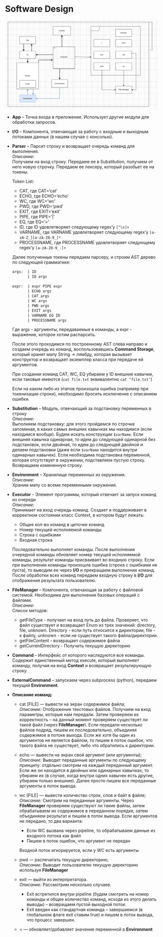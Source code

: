 # Software Design

![alt text](https://github.com/eshelukhina/HSE2022-SD/blob/task1/cliArch.png?raw=true)

* **App** – Точка входа в приложение. Использует другие модули для обработки запросов.

* **I/O** – Компонента, отвечающая за работу с входным и выходным потоками данных (в нашем случае с консолью).

* **Parser** – Парсит строку и возвращает очередь команд для выполнения.<br>
  *Описание:* <br>
  Получаем на вход строку. Передаем ее в Substitution, получаем от него новую строчку. Передаем ее лексеру, который разобьет ее на токены. 

  Token List:
  - CAT, где CAT=’cat’
  - ECHO, где ECHO=’echo’
  - WC, где WC=’wc’
  - PWD, где PWD=’pwd’
  - EXIT, где EXIT=’exit’
  - PIPE, где PIPE=’|’
  - EQ, где EQ=’=’
  - ID, где ID удовлетворяет следующему regex’у `[^\s]+`
  - VARNAME, где VARNAME удовлетворяет следующему regex’у `[a-zA-Z_][a-zA-Z0-9_]*`
  - PROCESSNAME, где PROCESSNAME удовлетворяет следующему regex’у `[a-zA-Z0-9_-]+`

  Далее полученные токены передаем парсеру, и строим AST дерево по следующей грамматике:

  ```
  args:  | ID
         | ID args

  expr:  | expr PIPE expr
         | ECHO args
         | CAT args
         | WC args
         | PWD args
         | EXIT args
         | VARNAME EQ ID
         | PROCESSNAME args
  ```
  Где args - аргументы, передаваемые в команды, а expr - выражение, которое хотим распарсить.

  После этого проходимся по построенному AST слева направо и создаем очередь из команд, воспользовавшись **Command Storage**, который хранит мапу String → лямбду, которая вызывает конструктор и возвращает экземпляр класса при передаче ей аргументов.

  При создании команд CAT, WC, EQ убираем у ID внешние кавычки, если таковые имеются (`cat file.txt` эквивалентно `cat ‘file.txt’`)

  Если на каком либо из этапов произошла ошибка (например при токенизации строки), необходимо бросить исключение с описанием ошибки.


* **Substitution** – Модуль, отвечающий за подстановку переменных в строку <br>
 *Описание:* <br> Выполняем подстановку: для этого пройдемся по строчке запоминая, в каких самых внешних кавычках мы находимся (если находимся вообще). Будем искать конструкции  `$varName`. Если внешняя кавычка одинарная, то идем до следующей одинарной без подстановок, если двойная, то идем до следующей двойной и делаем подстановки (даже если `$varName` находится внутри одинарных кавычек). Если необходима подстановка переменной, которая отсутствует в окружении, подставляем пустую строку. Возвращаем измененную строку.

* **Environment** – Хранилище переменных из окружения. <br>
  *Описание:* <br>
  Храним мапу со всеми переменными окружения.


* **Executor** – Элемент программы, который отвечает за запуск команд из очереди<br>
  *Описание:* <br>
  Принимает на вход очередь команд. Создает и поддерживает в корректном состоянии класс Context, в котором будут лежать:
  - Общее кол-во команд в цепочке команд
  - Номер текущей исполняемой команды
  - Строка с ошибками
  - Входная строка
  
  Последовательно выполняет команды. После выполнения очередной команды обновляет номер текущей исполняемой команды, результат команды присваивает во входную строку. Если при выполнении команды произошла ошибка (строка с ошибками не пуста), то выводим ее через **I/O** и прекращаем выполнение команд. После обработки всех команд передаем входную строку в **I/O** для отображения результата пользователю. 

* **FileManager** – Компонента, отвечающая за работу с файловой системой. Необходима для выполнения базовых операций с файлами.<br>
  *Описание:* <br>
  Список методов:
  - getFileType - получает на вход путь до файла. Проверяет, что файл существует и возвращает Enum из трех значений: directory, file, unknown. Directory - если путь относится к директории, file - к файлу, unknown - если не существует такого файла/директории. 
  - getFileContent - возвращает содержимое файла
  - getCurrentDirectory - Получить текущую директорию


* **Command** – Интерфейс от которого наследуются все команды. Содержит единственный метод execute, который выполняет команду, получая на вход **Context**  и возвращает результирующую строку.

* **ExternalCommand** – запускаем через subprocess (python), передаем текущий **Environment**.

* **Описание команд:**
  - cat [FILE] — вывести на экран содержимое файла;<br>
  *Описание:*  Отображение текстовых файлов. Получаем на вход параметры, которые нам передали. Затем проверяем их корректность – на данный момент проверяем существует ли такой файл (через **FileManager**). Если передали несколько файлов подряд, пишем их последовательно, объединяя содержимое в потоке выхода. 
  Если же хотя бы один из аргументов не является файлом, то пишем в поток ошибок, что такого файла не существует, либо что обратились к директории. 

  - echo — вывести на экран свой аргумент (или аргументы);<br>
  *Описание:*  Выводит переданные аргументы по следующему принципу: отдельно смотрим на каждый переданный аргумент. Если же он находится в двойных или одинарных кавычках, то убираем их (в случае, когда внутри одних кавычек есть другие, убираем только внешние). Далее просто пишем все переданные аргументы в поток вывода. 

  - wc [FILE] — вывести количество строк, слов и байт в файле;<br>
  *Описание:*  Смотрим на переданные аргументы. Через **FileManager** проверяем существуют ли такие файлы, затем обрабатываем их содержимое в переданном порядке, затем объединяем результат и пишем в поток вывода. Если аргументов не передано, то два варианта:
    - Если WC вызвана через pipeline, то обрабатываем данные из входного потока как файл
    - Пишем в поток ошибок, что аргумент не передан
    
    Входной поток игнорируется, если у WC есть аргументы

  - pwd — распечатать текущую директорию;<br>
  *Описание:*  Выводит пользователю текущую директорию используя **FileManager**

  - exit — выйти из интерпретатора. <br>
    *Описание:*  Рассмотрим несколько случаев. 
    - Exit встретился внутри pipeline (будем смотреть на номер команды и общее количество команд, исходя из этого делать выводы) – возвращаем пустой выходной поток.
    - Exit введен как стандартная команда – завершаемся (в глобальном флаге exit ставим true) и пишем в поток вывода, что процесс завершен. 
  - = — обновляет/добавляет значение переменной в **Environment**

